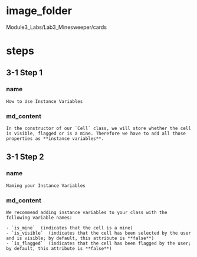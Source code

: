 # image_folder
Module3_Labs/Lab3_Minesweeper/cards

# steps

## 3-1 Step 1 

### name

```
How to Use Instance Variables
```

### md_content
```
In the constructor of our `Cell` class, we will store whether the cell is visible, flagged or is a mine. Therefore we have to add all those properties as **instance variables**. 
```
## 3-1 Step 2
### name
```
Naming your Instance Variables
```
### md_content
```
We recommend adding instance variables to your class with the following variable names: 

- `is_mine`  (indicates that the cell is a mine)
- `is_visible`  (indicates that the cell has been selected by the user and is visible; by default, this attribute is **false**)  
- `is_flagged`  (indicates that the cell has been flagged by the user; by default, this attribute is **false**)
```